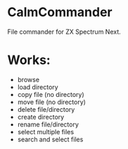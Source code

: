 # CalmCommander
 File commander for ZX Spectrum Next.

# Works:
- browse
- load directory
- copy file (no directory)
- move file (no directory)
- delete file/directory
- create directory
- rename file/directory
- select multiple files
- search and select files

